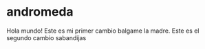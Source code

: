 # andromeda
Hola mundo! Este es mi primer cambio balgame la madre.
Este es el segundo cambio sabandijas

